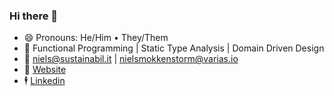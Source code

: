 ### Hi there 👋

- 😄  Pronouns: He/Him • They/Them
- 🔭  Functional Programming | Static Type Analysis | Domain Driven Design
- 📧  niels@sustainabil.it | nielsmokkenstorm@varias.io
- 🔗  [Website](https://sustainabil.it)
- 🕴️  [Linkedin](https://www.linkedin.com/in/niels-mokkenstorm-a7714811b/)
